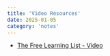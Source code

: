 ```yaml
---
title: 'Video Resources'
date: 2025-01-05
category: 'notes'
---
```


- [The Free Learning List - Video](https://freelearninglist.org/) 